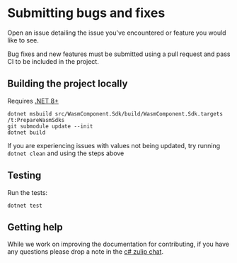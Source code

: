 # Submitting bugs and fixes
Open an issue detailing the issue you've encountered or feature you would like to see.

Bug fixes and new features must be submitted using a pull request and pass CI to be included in the project.

## Building the project locally

Requires [.NET 8+](https://dotnet.microsoft.com/en-us/download)

```
dotnet msbuild src/WasmComponent.Sdk/build/WasmComponent.Sdk.targets /t:PrepareWasmSdks
git submodule update --init
dotnet build
```

If you are experiencing issues with values not being updated, try running `dotnet clean` and using the steps above

## Testing

Run the tests:

```
dotnet test
```

## Getting help
While we work on improving the documentation for contributing, if you have any questions please drop a note in the [c# zulip chat](https://bytecodealliance.zulipchat.com/#narrow/stream/407028-C.23.2F.2Enet-collaboration).